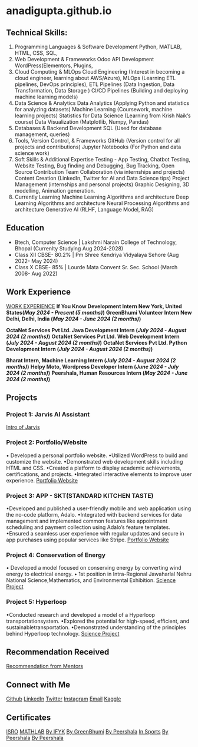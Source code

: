 # anadigupta.github.io

## Technical Skills:
1. Programming Languages & Software Development
Python, MATLAB, HTML, CSS, SQL, 
2. Web Development & Frameworks
Odoo  API Development WordPress(Elementors, Plugins,
3. Cloud Computing & MLOps
Cloud Engineering (Interest in becoming a cloud engineer, learning about AWS/Azure),
MLOps (Learning ETL pipelines, DevOps principles),
ETL Pipelines (Data Ingestion, Data Transformation, Data Storage )
CI/CD Pipelines (Building and deploying machine learning models)
5. Data Science & Analytics
Data Analytics (Applying Python and statistics for analyzing datasets)
Machine Learning (Coursework, machine learning projects)
Statistics for Data Science (Learning from Krish Naik’s course)
Data Visualization (Matplotlib, Numpy, Pandas)
6. Databases & Backend Development
SQL (Used for database management, queries)
7. Tools, Version Control, & Frameworks
GitHub (Version control for all projects and contributions)
Jupyter Notebooks (For Python and data science work)
8. Soft Skills & Additional Expertise
Testing - App Testing, Chatbot Testing, Website Testing, Bug finding and Debugging, Bug Tracking, 
Open Source Contribution
Team Collaboration (via internships and projects)
Content Creation (LinkedIn, Twitter for AI and Data Science tips)
Project Management (internships and personal projects)
Graphic Designing, 3D modelling, Animation generation.
9. Currently Learning
Machine Learning Algorithms and architecture 
Deep Learning Algorithms and architecture 
Neural Processing Algorithms and architecture
Generative AI (RLHF, Language Model, RAG)


## Education
- Btech, Computer Science | Lakshmi Narain College of Technology, Bhopal (Currenlty Studying Aug 2024-2028)								       		
- Class XII CBSE- 80.2% | Pm Shree Kendriya Vidyalaya Sehore (Aug 2022- May 2024)	 			        		
- Class X CBSE- 85% | Lourde Mata Convent Sr. Sec. School (March 2008- Aug 2022)

## Work Experience 
[WORK EXPERIENCE](https://www.linkedin.com/in/anadigupta/details/experience/)
**If You Know Development Intern  New York, United States(_May 2024 - Present (5 months)_)**
**GreenBhumi Volunteer Intern New Delhi, Delhi, India (_May 2024 - June 2024 (2 months)_)**

**OctaNet Services Pvt Ltd.  Java Development Intern (_July 2024 - August 2024 (2 months)_)**
**OctaNet Services Pvt Ltd. Web Development Intern (_July 2024 - August 2024 (2 months)_)**
**OctaNet Services Pvt Ltd. Python Development Intern (_July 2024 - August 2024 (2 months)_)**

**Bharat Intern, Machine Learning Intern (_July 2024 - August 2024 (2 months)_)**
**Helpy Moto, Wordpress Developer Intern (_June 2024 - July 2024 (2 months)_)**
**Peershala, Human Resources Intern (_May 2024 - June 2024 (2 months)_)**

## Projects
### Project 1: Jarvis AI Assistant
[Intro of Jarvis](https://www.youtube.com/watch?v=9PqJ4mX5pTc)


### Project 2: Portfolio/Website
• Developed a personal portfolio website.
•Utilized WordPress to build and customize the website.
•Demonstrated web development skills including HTML and CSS.
•Created a platform to display academic achievements, certifications, and projects.
•Integrated interactive elements to improve user experience.
[Portfolio Website](https://anadiguptatest.rf.gd/)

### Project 3: APP - SKT(STANDARD KITCHEN TASTE)
•Developed and published a user-friendly mobile and web application using the no-code platform, Adalo.
•Integrated with backend services for data management and implemented common features like appointment scheduling and payment collection using Adalo’s feature templates.
•Ensured a seamless user experience with regular updates and secure in app purchases using popular services like Stripe.
[Portfolio Website](https://anadi-guptas-team-1.adalo.com/skt)

### Project 4: Conservation of Energy
• Developed a model focused on conserving energy by converting wind energy to electrical energy.
• 1st position in Intra-Regional Jawaharlal Nehru National Science,Mathematics, and Environmental Exhibition.
 [Science Project](https://www.linkedin.com/in/anadigupta/details/projects/)
 
### Project 5: Hyperloop
•Conducted research and developed a model of a Hyperloop transportationsystem.
•Explored the potential for high-speed, efficient, and sustainabletransportation.
•Demonstrated understanding of the principles behind Hyperloop technology.
[Science Project](https://www.youtube.com/watch?v=6459neMvXUE)

## Recommendation Received
[Recommendation from Mentors](https://www.linkedin.com/in/anadigupta/details/recommendations/)

## Connect with Me
[Github](https://github.com/Anadi-Gupta1)
[LinkedIn](https://www.linkedin.com/in/anadigupta/)
[Twitter](https://x.com/AnadiGupta1374)
[Instagram](https://www.instagram.com/anadi1374/)
[Email](anadigupta55555@gmail.com)
[Kaggle](https://www.kaggle.com/anadiskt)

## Certificates
[ISRO](https://www.linkedin.com/posts/anadigupta_isro-activity-7236914202341228544-Mcg_?utm_source=share&utm_medium=member_desktop)
[MATHLAB](https://www.linkedin.com/posts/anadigupta_matlab-onramp-activity-7234755281987977216-SI5m?utm_source=share&utm_medium=member_desktop)
[By IFYK](https://www.linkedin.com/posts/anadigupta_internship-developmentintern-careergrowth-activity-7228247092664655872-wUbU?utm_source=share&utm_medium=member_desktop)
[By GreenBhumi](https://www.linkedin.com/posts/anadigupta_coc-activity-7216319834416898049--KZ8?utm_source=share&utm_medium=member_desktop)
[By Peershala](https://www.linkedin.com/posts/anadigupta_peershala-activity-7201967675466473472-VueD?utm_source=share&utm_medium=member_desktop)
[In Sports](https://www.linkedin.com/posts/anadigupta_teamwork-sportsmanship-passionforsports-activity-7201282719048192000-DQ8S?utm_source=share&utm_medium=member_desktop)
[By Peershala](https://www.linkedin.com/posts/anadigupta_peershala-activity-7200885422648958978-XLsj?utm_source=share&utm_medium=member_desktop)
[By Peershala](https://www.linkedin.com/posts/anadigupta_peershala-activity-7201967675466473472-VueD?utm_source=share&utm_medium=member_desktop)







